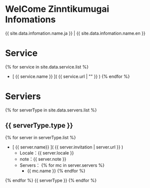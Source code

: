 # WelCome Zinntikumugai Infomations

{{ site.data.infomation.name.ja }} | {{ site.data.infomation.name.en }}

# Service

{% for service in site.data.service.list %}
- [ {{ service.name }} ]( {{ service.url | "" }} )
{% endfor %}

# Serviers

{% for serverType in site.data.servers.list %}
## {{ serverType.type }}

{% for server in serverType.list %}
- [ {{ server.name}} ]( {{ server.invitation | server.url }} )
    - Locale：{{ server.locale }}
    - note：{{ server.note }}
    - Servers：
{% for mc in server.servers %}
        - {{ mc.name }}
{% endfor %}

{% endfor %}
{{ serverType }}
{% endfor %}
